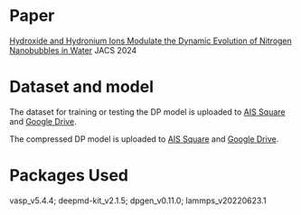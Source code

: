 # Paper

[Hydroxide and Hydronium Ions Modulate the Dynamic Evolution of Nitrogen Nanobubbles in Water](https://pubs.acs.org/doi/10.1021/jacs.4c06641) JACS 2024

# Dataset and model

The dataset for training or testing the DP model is uploaded to [AIS Square](https://www.aissquare.com/datasets/detail?pageType=datasets&name=SCAN_H2O_H3O_OH_N2_Nanobubble&id=261) and [Google Drive](https://drive.google.com/drive/folders/1OD9fNfvbNUvVu4je3h6M0qgWRr8xZDAa?usp=drive_link).

The compressed DP model is uploaded to [AIS Square](https://www.aissquare.com/models/detail?pageType=models&name=SCAN_H2O_H3O_OH_N2_Nanobubble&id=256) and [Google Drive](https://drive.google.com/drive/folders/1OD9fNfvbNUvVu4je3h6M0qgWRr8xZDAa?usp=drive_link).

# Packages Used

vasp_v5.4.4; deepmd-kit_v2.1.5; dpgen_v0.11.0; lammps_v20220623.1
